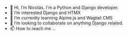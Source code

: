 - 👋 Hi, I’m Nicolás. I'm a Python and Django developer.
- 👀 I’m interested Django and HTMX
- 🌱 I’m currently learning Alpine.js and Wagtail CMS
- 💞️ I’m looking to collaborate on anything Django related.
- 📫 How to reach me ...

<!---
nicoferreira90/nicoferreira90 is a ✨ special ✨ repository because its `README.md` (this file) appears on your GitHub profile.
You can click the Preview link to take a look at your changes.
--->
